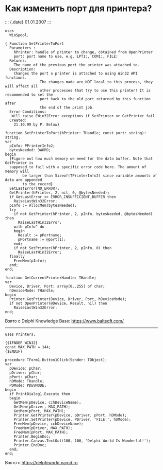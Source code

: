 Как изменить порт для принтера?
===============================

::: {.date}
01.01.2007
:::

    uses
      WinSpool;
     
    { Function SetPrinterToPort
      Parameters :
        hPrinter: handle of printer to change, obtained from OpenPrinter
        port: port name to use, e.g. LPT1:, COM1:, FILE:
      Returns:
        The name of the previous port the printer was attached to.
      Description:
        Changes the port a printer is attached to using Win32 API functions.
                    The changes made are NOT local to this process, they will affect all 
                    other processes that try to use this printer! It is recommended to set the 
                    port back to the old port returned by this function after 
                    the end of the print job.
      Error Conditions:
       Will raise EWin32Error exceptions if SetPrinter or GetPrinter fail.
      Created:
        21.10.99 by P. Below}
     
    function SetPrinterToPort(hPrinter: THandle; const port: string): string;
    var
      pInfo: PPrinterInfo2;
      bytesNeeded: DWORD;
    begin
      {Figure out how much memory we need for the data buffer. Note that GetPrinter is
      supposed to fail with a specific error code here. The amount of memory will 
            be larger than Sizeof(TPrinterInfo2) since variable amounts of data are appended 
            to the record}
      SetLastError(NO_ERROR);
      GetPrinter(hPrinter, 2, nil, 0, @bytesNeeded);
      if GetLastError <> ERROR_INSUFFICIENT_BUFFER then
        RaiseLastWin32Error;
      pInfo := AllocMem(bytesNeeded);
      try
        if not GetPrinter(hPrinter, 2, pInfo, bytesNeeded, @bytesNeeded) then
          RaiseLastWin32Error;
        with pInfo^ do
        begin
          Result := pPortname;
          pPortname := @port[1];
        end;
        if not SetPrinter(hPrinter, 2, pInfo, 0) then
          RaiseLastWin32Error;
      finally
        FreeMem(pInfo);
      end;
    end;
     
    function GetCurrentPrinterHandle: THandle;
    var
      Device, Driver, Port: array[0..255] of char;
      hDeviceMode: THandle;
    begin
      Printer.GetPrinter(Device, Driver, Port, hDeviceMode);
      if not OpenPrinter(@Device, Result, nil) then
        RaiseLastWin32Error;
    end;

Взято с Delphi Knowledge Base: <https://www.baltsoft.com/>

------------------------------------------------------------------------

     
    uses Printers;
     
    {$IFNDEF WIN32}
    const MAX_PATH = 144;
    {$ENDIF}
     
    procedure TForm1.Button1Click(Sender: TObject);
    var
      pDevice: pChar;
      pDriver: pChar;
      pPort: pChar;
      hDMode: THandle;
      PDMode: PDEVMODE;
    begin
      if PrintDialog1.Execute then
      begin
        GetMem(pDevice, cchDeviceName);
        GetMem(pDriver, MAX_PATH);
        GetMem(pPort, MAX_PATH);
        Printer.GetPrinter(pDevice, pDriver, pPort, hDMode);
        Printer.SetPrinter(pDevice, PDriver, 'FILE:', hDMode);
        FreeMem(pDevice, cchDeviceName);
        FreeMem(pDriver, MAX_PATH);
        FreeMem(pPort, MAX_PATH);
        Printer.BeginDoc;
        Printer.Canvas.TextOut(100, 100, 'Delphi World Is Wonderful!');
        Printer.EndDoc;
      end;
    end;

Взято с <https://delphiworld.narod.ru>
